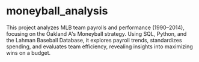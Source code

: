 # moneyball_analysis
This project analyzes MLB team payrolls and performance (1990–2014), focusing on the Oakland A's Moneyball strategy. Using SQL, Python, and the Lahman Baseball Database, it explores payroll trends, standardizes spending, and evaluates team efficiency, revealing insights into maximizing wins on a budget.
